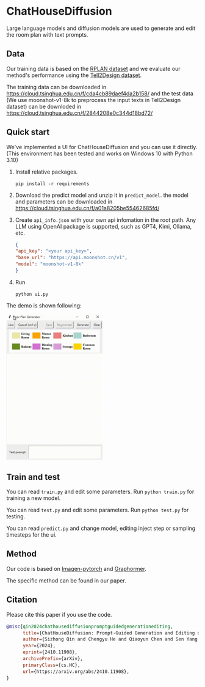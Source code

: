 # ChatHouseDiffusion

Large language models and diffusion models are used to generate and edit the room plan with text prompts.

## Data

Our training data is based on the [RPLAN dataset](http://staff.ustc.edu.cn/~fuxm/projects/DeepLayout/index.html) and we evaluate our method's performance using the [Tell2Design dataset](https://github.com/LengSicong/Tell2Design).

The training data can be downloaded in <https://cloud.tsinghua.edu.cn/f/cda4cb89daef4da2b158/>
 and the test data (We use moonshot-v1-8k to preprocess the input texts in Tell2Design dataset) can be downloded in <https://cloud.tsinghua.edu.cn/f/2844208e0c344d18bd72/>

## Quick start

We've implemented a UI for ChatHouseDiffusion and you can use it directly. (This environment has been tested and works on Windows 10 with Python 3.10)

1. Install relative packages.

    ```shell
    pip install -r requirements
    ```

2. Download the predict model and unzip it in `predict_model`.
the model and parameters can be downloaded in <https://cloud.tsinghua.edu.cn/f/a01a8205be55462685fd/>

3. Create `api_info.json` with your own api infomation in the root path. Any LLM using OpenAI package is supported, such as GPT4, Kimi, Ollama, etc.

    ```json
    {
    "api_key": "<your api_key>",
    "base_url": "https://api.moonshot.cn/v1",
    "model": "moonshot-v1-8k"
    }
    ```

4. Run

    ```shell
    python ui.py
    ```

The demo is shown following:

<img src="demo.gif" width="50%" alt="demo image">

## Train and test

You can read `train.py` and edit some parameters. Run `python train.py` for training a new model.

You can read `test.py` and edit some parameters. Run `python test.py` for testing.

You can read `predict.py` and change model, editing inject step or sampling timesteps for the ui.

## Method

Our code is based on [Imagen-pytorch](https://github.com/lucidrains/imagen-pytorch) and [Graphormer](https://github.com/microsoft/Graphormer).

The specific method can be found in our paper.

## Citation

Please cite this paper if you use the code.

```bib
@misc{qin2024chathousediffusionpromptguidedgenerationediting,
      title={ChatHouseDiffusion: Prompt-Guided Generation and Editing of Floor Plans}, 
      author={Sizhong Qin and Chengyu He and Qiaoyun Chen and Sen Yang and Wenjie Liao and Yi Gu and Xinzheng Lu},
      year={2024},
      eprint={2410.11908},
      archivePrefix={arXiv},
      primaryClass={cs.HC},
      url={https://arxiv.org/abs/2410.11908}, 
}
```
